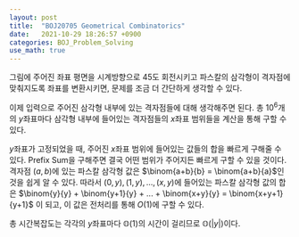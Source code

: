 ```yaml
---
layout: post
title:  "BOJ20705 Geometrical Combinatorics"
date:   2021-10-29 18:26:57 +0900
categories: BOJ_Problem_Solving
use_math: true
---
```


그림에 주어진 좌표 평면을 시계방향으로 45도 회전시키고 파스칼의 삼각형이 격자점에 맞춰지도록
좌표를 변환시키면, 문제를 조금 더 간단하게 생각할 수 있다.

이제 입력으로 주어진 삼각형 내부에 있는 격자점들에 대해 생각해주면 된다.
총 $10^6$개의 $y$좌표마다 삼각형 내부에 들어있는 격자점들의 $x$좌표 범위들을 계산을 통해 구할 수 있다.

$y$좌표가 고정되었을 때, 주어진 $x$좌표 범위에 들어있는 값들의 합을 빠르게 구해줄 수 있다.
Prefix Sum을 구해주면 결국 어떤 범위가 주어지든 빠르게 구할 수 있을 것이다.
격자점 $(a,b)$에 있는 파스칼 삼각형 값은 $\binom{a+b}{b} = \binom{a+b}{a}$인 것을 쉽게 알 수 있다.
따라서 $(0,y), (1,y), ... , (x,y)$에 들어있는 파스칼 삼각형 값의 합은
$\binom{y}{y} + \binom{y+1}{y} + ... + \binom{x+y}{y} = \binom{x+y+1}{y+1}$
이 되고, 이 값은 전처리를 통해 $O(1)$에 구할 수 있다.

총 시간복잡도는 각각의 $y$좌표마다 $\mathbb{O}(1)$의 시간이 걸리므로 $\mathbb{O}(|y|)$이다.
